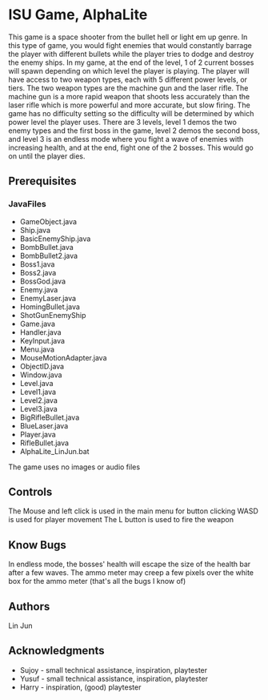 # ISU Game, AlphaLite
This game is a space shooter from the bullet hell or light em up genre. In this type of game, you would fight enemies that would constantly barrage the player with different bullets while the player tries to dodge and destroy the enemy ships. In my game, at the end of the level, 1 of 2 current bosses will spawn depending on which level the player is playing. The player will have access to two weapon types, each with 5 different power levels, or tiers. The two weapon types are the machine gun and the laser rifle. The machine gun is a more rapid weapon that shoots less accurately than the laser rifle which is more powerful and more accurate, but slow firing. The game has no difficulty setting so the difficulty will be determined by which power level the player uses. There are 3 levels, level 1 demos the two enemy types and the first boss in the game, level 2 demos the second boss, and level 3 is an endless mode where you fight a wave of enemies with increasing health, and at the end, fight one of the 2 bosses. This would go on until the player dies.

## Prerequisites

### JavaFiles
* GameObject.java
* Ship.java
* BasicEnemyShip.java
* BombBullet.java
* BombBullet2.java
* Boss1.java
* Boss2.java
* BossGod.java
* Enemy.java
* EnemyLaser.java
* HomingBullet.java
* ShotGunEnemyShip
* Game.java
* Handler.java
* KeyInput.java
* Menu.java
* MouseMotionAdapter.java
* ObjectID.java
* Window.java
* Level.java
* Level1.java
* Level2.java
* Level3.java
* BigRifleBullet.java
* BlueLaser.java
* Player.java
* RifleBullet.java
* AlphaLite_LinJun.bat

The game uses no images or audio files

## Controls

The Mouse and left click is used in the main menu for button clicking
WASD is used for player movement
The L button is used to fire the weapon

## Know Bugs

In endless mode, the bosses' health will escape the size of the health bar after a few waves.
The ammo meter may creep a few pixels over the white box for the ammo meter
(that's all the bugs I know of)

## Authors

Lin Jun

## Acknowledgments

* Sujoy - small technical assistance, inspiration, playtester
* Yusuf - small technical assistance, inspiration, playtester
* Harry - inspiration, (good) playtester
